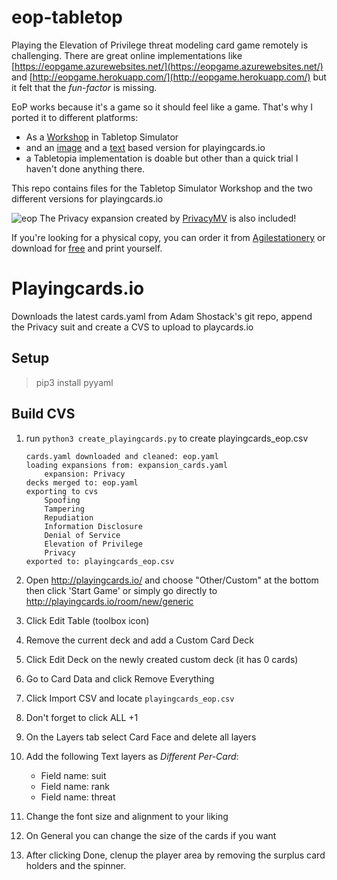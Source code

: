 # eop-tabletop
Playing the Elevation of Privilege threat modeling card game remotely is challenging. There are great online implementations like [https://eopgame.azurewebsites.net/](https://eopgame.azurewebsites.net/) and [http://eopgame.herokuapp.com/](http://eopgame.herokuapp.com/) but it felt that the *fun-factor* is missing.

EoP works because it's a game so it should feel like a game. That's why I ported it to different platforms:

- As a [Workshop](https://steamcommunity.com/sharedfiles/filedetails/?id=2097550051&searchtext=elevation+of+privilege) in Tabletop Simulator
- and an [image](http://playingcards.io/ugfqgf) and a [text](http://playingcards.io/kesfys) based version for playingcards.io
- a Tabletopia implementation is doable but other than a quick trial I haven't done anything there.

This repo contains files for the Tabletop Simulator Workshop and the two different versions for playingcards.io

![eop](https://cdn.zappy.app/011200738e3776c58164e840e0693674.png)
The Privacy expansion created by [PrivacyMV](https://twitter.com/PrivacyMV) is also included!


If you're looking for a physical copy, you can order it from [Agilestationery](https://agilestationery.co.uk/products/elevation-of-privilege-with-privacy-suit) or download for [free](https://blog.logmeininc.com/privacy-by-design-can-be-entertaining/) and print yourself.


# Playingcards.io

Downloads the latest cards.yaml from Adam Shostack's git repo, append the Privacy suit and create a CVS to upload to playcards.io

## Setup

> pip3 install pyyaml

## Build CVS

1. run `python3 create_playingcards.py` to create playingcards_eop.csv 

    ```
    cards.yaml downloaded and cleaned: eop.yaml
    loading expansions from: expansion_cards.yaml
        expansion: Privacy
    decks merged to: eop.yaml
    exporting to cvs
        Spoofing
        Tampering
        Repudiation
        Information Disclosure
        Denial of Service
        Elevation of Privilege
        Privacy
    exported to: playingcards_eop.csv
    ```

1. Open http://playingcards.io/ and choose "Other/Custom" at the bottom then click 'Start Game'
or simply go directly to http://playingcards.io/room/new/generic
1. Click Edit Table (toolbox icon)
1. Remove the current deck and add a Custom Card Deck
1. Click Edit Deck on the newly created custom deck (it has 0 cards)
1. Go to Card Data and click Remove Everything
1. Click Import CSV and locate `playingcards_eop.csv` 
1. Don't forget to click ALL +1 
1. On the Layers tab select Card Face and delete all layers
1. Add the following Text layers as *Different Per-Card*:
    
    - Field name: suit
    - Field name: rank
    - Field name: threat
    
1. Change the font size and alignment to your liking
1. On General you can change the size of the cards if you want
1. After clicking Done, clenup the player area by removing the surplus card holders and the spinner.




